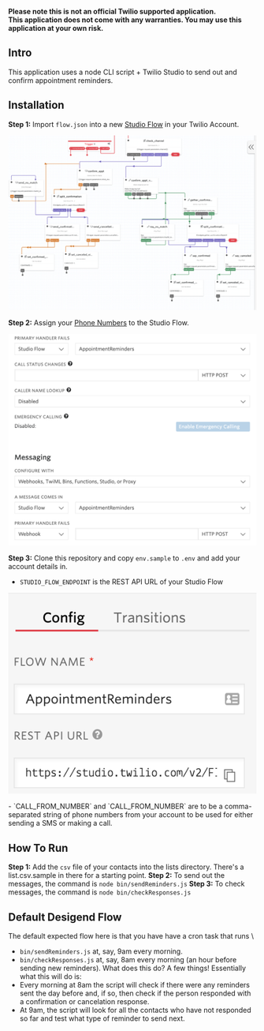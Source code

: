 **Please note this is not an official Twilio supported application.**\
**This application does not come with any warranties. You may use this application at your own risk.** 

## Intro
This application uses a node CLI script + Twilio Studio to send out and confirm appointment reminders.

## Installation
**Step 1:** Import `flow.json` into a new [Studio Flow](https://www.twilio.com/console/studio/flows) in your Twilio Account.
<p align="center"><img src="./screenshots/flow.png?raw=true" width="650px" /></p>

**Step 2:** Assign your [Phone Numbers](https://www.twilio.com/console/phone-numbers/incoming) to the Studio Flow.
<p align="center"><img src="./screenshots/numbers.png?raw=true" width="650px" /></p>

**Step 3:** Clone this repository and copy `env.sample` to `.env` and add your account details in.
- `STUDIO_FLOW_ENDPOINT` is the REST API URL of your Studio Flow
<p align="center"><img src="./screenshots/endpoint.png?raw=true" width="650px" /></p>
- `CALL_FROM_NUMBER` and `CALL_FROM_NUMBER` are to be a comma-separated string of phone numbers from your account to be used for either sending a SMS or making a call.

## How To Run
**Step 1:** Add the `csv` file of your contacts into the lists directory. There's a list.csv.sample in there for a starting point.
**Step 2:** To send out the messages, the command is `node bin/sendReminders.js`
**Step 3:** To check messages, the command is `node bin/checkResponses.js`

## Default Desigend Flow
The default expected flow here is that you have have a cron task that runs \
- `bin/sendReminders.js` at, say, 9am every morning.
- `bin/checkResponses.js` at, say, 8am every morning (an hour before sending new reminders).
What does this do? A few things! Essentially what this will do is:
- Every morning at 8am the script will check if there were any reminders sent the day before and, if so, then check if the person responded with a confirmation or cancelation response.
- At 9am, the script will look for all the contacts who have not responded so far and test what type of reminder to send next.

